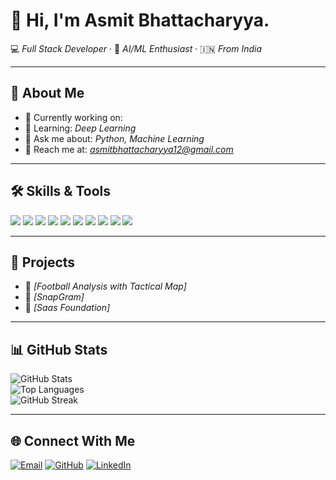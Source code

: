 # 👋 Hi, I'm Asmit Bhattacharyya.

💻 *Full Stack Developer* · 🤖 *AI/ML Enthusiast* · 🇮🇳 *From India*  

---

## 🚀 About Me  
- 🔭 Currently working on:   
- 🌱 Learning: *Deep Learning*  
- 💬 Ask me about: *Python, Machine Learning*  
- 📧 Reach me at: *asmitbhattacharyya12@gmail.com*  

---

## 🛠 Skills & Tools  
<p align="left">
<img src="https://img.shields.io/badge/HTML5-E34F26?style=for-the-badge&logo=html5&logoColor=white"/>
<img src="https://img.shields.io/badge/CSS3-1572B6?style=for-the-badge&logo=css3&logoColor=white"/>
<img src="https://img.shields.io/badge/logo-javascript-blue?&logo=javascript&logoColor=white"/>
<img src="https://img.shields.io/badge/Java-ED8B00?style=for-the-badge&logo=openjdk&logoColor=white"/>
<img src="https://img.shields.io/badge/React-20232A?style=for-the-badge&logo=react&logoColor=61DAFB"/>
<img src="https://img.shields.io/badge/Spring%20Boot-6DB33F?style=for-the-badge&logo=springboot&logoColor=white"/>
<img src="https://img.shields.io/badge/Python-3776AB?style=for-the-badge&logo=python&logoColor=white"/>
<img src="https://img.shields.io/badge/Bootstrap-563D7C?style=for-the-badge&logo=bootstrap&logoColor=white"/>
<img src="https://img.shields.io/badge/MySQL-4479A1?style=for-the-badge&logo=mysql&logoColor=white"/>
<img src="https://img.shields.io/badge/Machine%20Learning-102230?style=for-the-badge"/>
</p>

---

## 🌟 Projects  
- 📌 *[Football Analysis with Tactical Map]*
- 📌 *[SnapGram]*
- 📌 *[Saas Foundation]*  

---

## 📊 GitHub Stats  

![GitHub Stats](https://github-readme-stats.vercel.app/api?username=Asmit-123&show_icons=true&theme=radical)  
![Top Languages](https://github-readme-stats.vercel.app/api/top-langs/?username=Asmit-123&layout=compact&theme=radical)  
![GitHub Streak](https://streak-stats.demolab.com?user=Asmit-123&theme=radical&hide_border=true) 

---
## 🌐 Connect With Me  
[![Email](https://img.shields.io/badge/Email-D14836?style=for-the-badge&logo=gmail&logoColor=white)](mailto:asmitbhattacharyya12@gmail.com)
[![GitHub](https://img.shields.io/badge/GitHub-000?style=for-the-badge&logo=github&logoColor=white)](https://github.com/Asmit-123)
[![LinkedIn](https://img.shields.io/badge/LinkedIn-Connect-blue?logo=linkedin&logoColor=white)](https://www.linkedin.com/in/asmit-bhattacharyya/)
